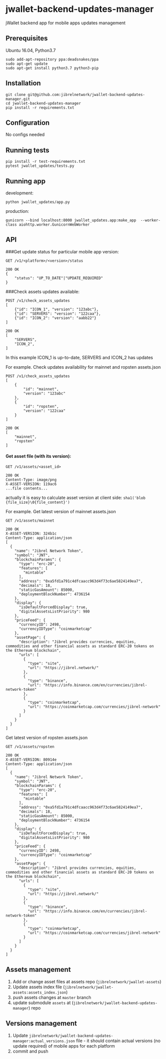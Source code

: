 # jwallet-backend-updates-manager
jWallet backend app for mobile apps updates management

## Prerequisites
Ubuntu 16.04, Python3.7
```
sudo add-apt-repository ppa:deadsnakes/ppa
sudo apt-get update
sudo apt-get install python3.7 python3-pip
```

## Installation
```
git clone git@github.com:jibrelnetwork/jwallet-backend-updates-manager.git
cd jwallet-backend-updates-manager
pip install -r requirements.txt
```

## Configuration
No configs needed

## Running tests
```
pip install -r test-requirements.txt
pytest jwallet_updates/tests.py
```

## Running app

development:
```
python jwallet_updates/app.py
```
production:
```
gunicorn --bind localhost:8000 jwallet_updates.app:make_app  --worker-class aiohttp.worker.GunicornWebWorker
```

## API

###Get update status for particular mobile app version:

```
GET /v1/<platform>/<version>/status

200 OK
{
    "status": "UP_TO_DATE"|"UPDATE_REQUIRED"
}
```

###Check assets updates available:

```
POST /v1/check_assets_updates
[
    {"id": "ICON_1", "version": "123abc"},
    {"id": "SERVERS": "version": "122caa"},
    {"id": "ICON_2": "version": "aabb22"}
]

200 OK
[
    "SERVERS",
    "ICON_2",
]
```
In this example ICON_1 is up-to-date, SERVERS and ICON_2 has updates

For example. Check updates availability for mainnet and ropsten assets.json
```
POST /v1/check_assets_updates
[
    {
        "id": "mainnet",
        "version": "123abc"
    },
    {
        "id": "ropsten",
        "version": "122caa"
    }
]

200 OK
[
    "mainnet",
    "ropsten"
]
```

#### Get asset file (with its version):

```
GET /v1/assets/<asset_id>

200 OK
Content-Type: image/png
X-ASSET-VERSION: 119ac6
...file contents...
```
actually it is easy to calculate asset version at client side: `sha1('blob {file_size}\0{file_content}')`

For example. Get latest version of mainnet assets.json
```
GET /v1/assets/mainnet

200 OK
X-ASSET-VERSION: 324b1c
Content-Type: application/json
[
  {
    "name": "Jibrel Network Token",
    "symbol": "JNT",
    "blockchainParams": {
      "type": "erc-20",
      "features": [
        "mintable"
      ],
      "address": "0xa5fd1a791c4dfcaacc963d4f73c6ae5824149ea7",
      "decimals": 18,
      "staticGasAmount": 85000,
      "deploymentBlockNumber": 4736154
    },
    "display": {
      "isDefaultForcedDisplay": true,
      "digitalAssetsListPriority": 980
    },
    "priceFeed": {
      "currencyID": 2498,
      "currencyIDType": "coinmarketcap"
    },
    "assetPage": {
      "description": "Jibrel provides currencies, equities, commodities and other financial assets as standard ERC-20 tokens on the Ethereum blockchain",
      "urls": [
        {
          "type": "site",
          "url": "https://jibrel.network/"
        },
        {
          "type": "binance",
          "url": "https://info.binance.com/en/currencies/jibrel-network-token"
        },
        {
          "type": "coinmarketcap",
          "url": "https://coinmarketcap.com/currencies/jibrel-network"
        }
      ]
    }
  }
]
```

Get latest version of ropsten assets.json

```
GET /v1/assets/ropsten

200 OK
X-ASSET-VERSION: 80914e
Content-Type: application/json
[
  {
    "name": "Jibrel Network Token",
    "symbol": "JNT",
    "blockchainParams": {
      "type": "erc-20",
      "features": [
        "mintable"
      ],
      "address": "0xa5fd1a791c4dfcaacc963d4f73c6ae5824149ea7",
      "decimals": 18,
      "staticGasAmount": 85000,
      "deploymentBlockNumber": 4736154
    },
    "display": {
      "isDefaultForcedDisplay": true,
      "digitalAssetsListPriority": 980
    },
    "priceFeed": {
      "currencyID": 2498,
      "currencyIDType": "coinmarketcap"
    },
    "assetPage": {
      "description": "Jibrel provides currencies, equities, commodities and other financial assets as standard ERC-20 tokens on the Ethereum blockchain",
      "urls": [
        {
          "type": "site",
          "url": "https://jibrel.network/"
        },
        {
          "type": "binance",
          "url": "https://info.binance.com/en/currencies/jibrel-network-token"
        },
        {
          "type": "coinmarketcap",
          "url": "https://coinmarketcap.com/currencies/jibrel-network"
        }
      ]
    }
  }
]
```


## Assets management

1. Add or change asset files at assets repo (`jibrelnetwork/jwallet-assets`)
2. Update assets index file (`jibrelnetwork/jwallet-assets:assets_index.json`)
3. push assets changes at `master` branch
4. update submodule `assets` at (`jibrelnetwork/jwallet-backend-updates-manager`) repo


## Versions management

1. Update `jibrelnetwork/jwallet-backend-updates-manager:actual_versions.json` file - it should contain actual versions (no update required) of mobile apps for each platform
2. commit and push